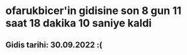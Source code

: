 # ofarukbicer'in gidisine son 8 gun 11 saat 18 dakika 10 saniye kaldi

## Gidis tarihi: 30.09.2022 :(